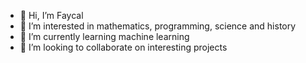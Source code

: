 - 👋 Hi, I’m Faycal
- 👀 I’m interested in mathematics, programming, science and history
- 🌱 I’m currently learning machine learning
- 💞️ I’m looking to collaborate on interesting projects

<!---
Faycal1991/Faycal1991 is a ✨ special ✨ repository because its `README.md` (this file) appears on your GitHub profile.
You can click the Preview link to take a look at your changes.
--->
